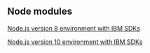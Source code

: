 ## Node modules

[Node.js version 8 environment with IBM SDKs](https://console.bluemix.net/docs/openwhisk/openwhisk_reference.html#openwhisk_ref_javascript_environments_8)

[Node.js version 10 environment with IBM SDKs](https://cloud.ibm.com/docs/openwhisk?topic=cloud-functions-runtimes#openwhisk_ref_javascript_environments_10)
